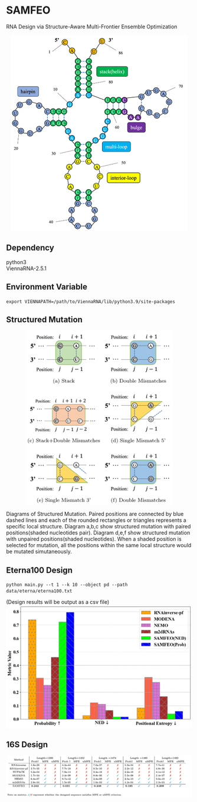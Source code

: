 # SAMFEO
RNA Design via Structure-Aware Multi-Frontier Ensemble Optimization
<p align="center">
<img src="figs/structure.png" width="480">
</p>

## Dependency
python3 \
ViennaRNA-2.5.1

## Environment Variable
``export VIENNAPATH=/path/to/ViennaRNA/lib/python3.9/site-packages``

## Structured Mutation
<p align="center">
<img src="figs/sm.png" width="400">
</p>
Diagrams of Structured Mutation. Paired positions are connected by blue dashed lines and each of the rounded rectangles or triangles represents a specific local structure. Diagram a,b,c show structured mutation with paired positions(shaded nucleotides pair). Diagram d,e,f show structured mutation with unpaired positions(shaded nucleotides). When a shaded position is selected for mutation, all the positions within the same local structure would be mutated simutaneously.

## Eterna100 Design
``python main.py --t 1 --k 10 --object pd --path data/eterna/eterna100.txt`` 

(Design results will be output as a csv file)
<img src="figs/inter.png" width="600">


## 16S Design
![alt text](figs/long_design.png)
